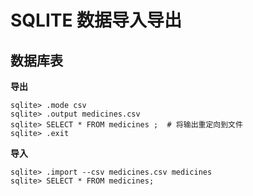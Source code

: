 # SQLITE 数据导入导出

## 数据库表

**导出**

```
sqlite> .mode csv
sqlite> .output medicines.csv
sqlite> SELECT * FROM medicines ;  # 将输出重定向到文件
sqlite> .exit
```

**导入**

```
sqlite> .import --csv medicines.csv medicines
sqlite> SELECT * FROM medicines;
```
